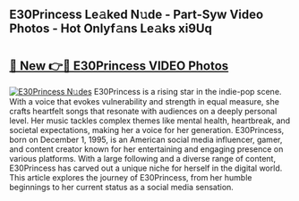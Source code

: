 ## E30Princess Le𝚊ked N𝚞de - Part-Syw Video Photos - Hot Onlyf𝚊ns Le𝚊ks xi9Uq

# <h2><a href="http://ab14100.deff.icu/?id=E30Princess">🔗 New 👉🔴 E30Princess VIDEO Photos</a></h2>

[![E30Princess N𝚞des](https://i.imgur.com/rIISA9y.gif)](http://ab14100.deff.icu/?id=E30Princess)
E30Princess is a rising star in the indie-pop scene. With a voice that evokes vulnerability and strength in equal measure, she crafts heartfelt songs that resonate with audiences on a deeply personal level. Her music tackles complex themes like mental health, heartbreak, and societal expectations, making her a voice for her generation. E30Princess, born on December 1, 1995, is an American social media influencer, gamer, and content creator known for her entertaining and engaging presence on various platforms. With a large following and a diverse range of content, E30Princess has carved out a unique niche for herself in the digital world. This article explores the journey of E30Princess, from her humble beginnings to her current status as a social media sensation.
